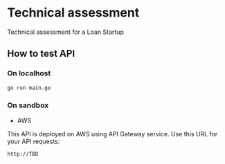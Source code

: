 # Technical assessment

Technical assessment for a Loan Startup

## How to test API

### On localhost

```sh
go run main.go
```

### On sandbox

- AWS

This API is deployed on AWS using API Gateway service. Use this URL for your API requests:

`http://TBD`
